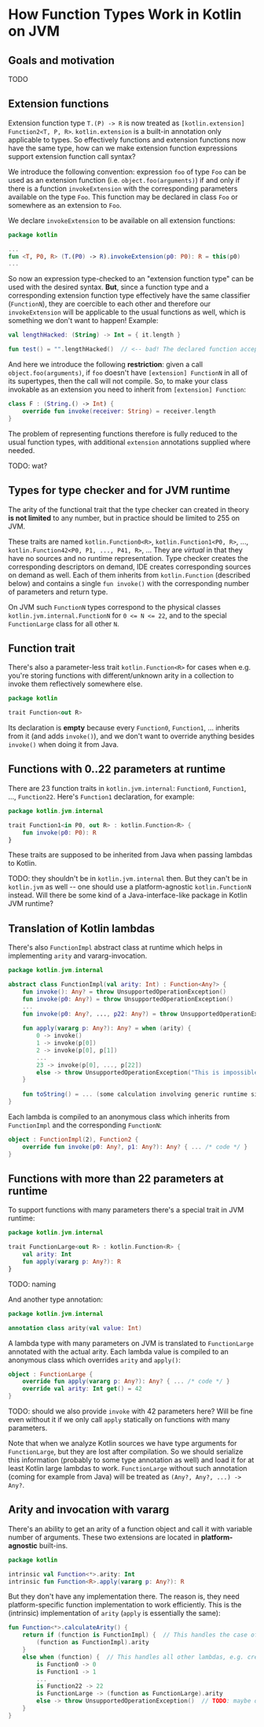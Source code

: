# How Function Types Work in Kotlin on JVM

## Goals and motivation

TODO

## Extension functions

Extension function type `T.(P) -> R` is now treated as `[kotlin.extension] Function2<T, P, R>`.
`kotlin.extension` is a built-in annotation only applicable to types.
So effectively functions and extension functions now have the same type,
how can we make extension function expressions support extension function call syntax?

We introduce the following convention: expression `foo` of type `Foo` can be used as an extension function
(i.e. `object.foo(arguments)`) if and only if there is a function `invokeExtension`
with the corresponding parameters available on the type `Foo`.
This function may be declared in class `Foo` or somewhere as an extension to `Foo`.

We declare `invokeExtension` to be available on all extension functions:

``` kotlin
package kotlin

...
fun <T, P0, R> (T.(P0) -> R).invokeExtension(p0: P0): R = this(p0)
...
```

So now an expression type-checked to an "extension function type" can be used with the desired syntax.
**But**, since a function type and a corresponding extension function type effectively have the same classifier (`FunctionN`),
they are coercible to each other and therefore our `invokeExtension` will be applicable to the usual
functions as well, which is something we don't want to happen! Example:

``` kotlin
val lengthHacked: (String) -> Int = { it.length }

fun test() = "".lengthHacked()  // <-- bad! The declared function accepts a single non-receiver argument
```

And here we introduce the following **restriction**: given a call `object.foo(arguments)`,
if `foo` doesn't have `[extension] FunctionN` in all of its supertypes, then the call will not compile.
So, to make your class invokable as an extension you need to inherit from `[extension] Function`:

``` kotlin
class F : (String.() -> Int) {
    override fun invoke(receiver: String) = receiver.length
}
```

The problem of representing functions therefore is fully reduced to the usual function types,
with additional `extension` annotations supplied where needed.

TODO: wat?

## Types for type checker and for JVM runtime

The arity of the functional trait that the type checker can created in theory **is not limited** to any number,
but in practice should be limited to 255 on JVM.

These traits are named `kotlin.Function0<R>`, `kotlin.Function1<P0, R>`, ..., `kotlin.Function42<P0, P1, ..., P41, R>`, ...
They are *virtual* in that they have no sources and no runtime representation. Type checker creates the corresponding descriptors on demand,
IDE creates corresponding sources on demand as well. Each of them inherits from `kotlin.Function` (described below) and contains a single
`fun invoke()` with the corresponding number of parameters and return type.

On JVM such `FunctionN` types correspond to the physical classes `kotlin.jvm.internal.FunctionN` for `0 <= N <= 22`,
and to the special `FunctionLarge` class for all other `N`.

## Function trait

There's also a parameter-less trait `kotlin.Function<R>` for cases when e.g. you're storing functions with different/unknown arity
in a collection to invoke them reflectively somewhere else.

``` kotlin
package kotlin

trait Function<out R>
```

Its declaration is **empty** because every `Function0`, `Function1`, ... inherits from it (and adds `invoke()`),
and we don't want to override anything besides `invoke()` when doing it from Java.

## Functions with 0..22 parameters at runtime

There are 23 function traits in `kotlin.jvm.internal`: `Function0`, `Function1`, ..., `Function22`.
Here's `Function1` declaration, for example:

``` kotlin
package kotlin.jvm.internal

trait Function1<in P0, out R> : kotlin.Function<R> {
    fun invoke(p0: P0): R
}
```

These traits are supposed to be inherited from Java when passing lambdas to Kotlin.

TODO: they shouldn't be in `kotlin.jvm.internal` then. But they can't be in `kotlin.jvm` as well -- one should use a platform-agnostic
`kotlin.FunctionN` instead. Will there be some kind of a Java-interface-like package in Kotlin JVM runtime?

## Translation of Kotlin lambdas

There's also `FunctionImpl` abstract class at runtime which helps in implementing `arity` and vararg-invocation.

``` kotlin
package kotlin.jvm.internal

abstract class FunctionImpl(val arity: Int) : Function<Any?> {
    fun invoke(): Any? = throw UnsupportedOperationException()
    fun invoke(p0: Any?) = throw UnsupportedOperationException()
    ...
    fun invoke(p0: Any?, ..., p22: Any?) = throw UnsupportedOperationException()
    
    fun apply(vararg p: Any?): Any? = when (arity) {
        0 -> invoke()
        1 -> invoke(p[0])
        2 -> invoke(p[0], p[1])
        ...
        23 -> invoke(p[0], ..., p[22])
        else -> throw UnsupportedOperationException("This is impossible in fact")
    }
    
    fun toString() = ... (some calculation involving generic runtime signatures)
}
```

Each lambda is compiled to an anonymous class which inherits from `FunctionImpl` and the corresponding `FunctionN`:

``` kotlin
object : FunctionImpl(2), Function2 {
    override fun invoke(p0: Any?, p1: Any?): Any? { ... /* code */ }
}
```

## Functions with more than 22 parameters at runtime

To support functions with many parameters there's a special trait in JVM runtime:

``` kotlin
package kotlin.jvm.internal

trait FunctionLarge<out R> : kotlin.Function<R> {
    val arity: Int
    fun apply(vararg p: Any?): R
}
```

TODO: naming

And another type annotation:

``` kotlin
package kotlin.jvm.internal

annotation class arity(val value: Int)
```

A lambda type with many parameters on JVM is translated to `FunctionLarge` annotated with the actual arity.
Each lambda value is compiled to an anonymous class which overrides `arity` and `apply()`:

``` kotlin
object : FunctionLarge {
    override fun apply(vararg p: Any?): Any? { ... /* code */ }
    override val arity: Int get() = 42
}
```

TODO: should we also provide `invoke` with 42 parameters here? Will be fine even without it if we only call `apply` statically on functions
with many parameters.

Note that when we analyze Kotlin sources we have type arguments for `FunctionLarge`, but they are lost after compilation.
So we should serialize this information (probably to some type annotation as well) and load it for at least Kotlin large lambdas to work.
`FunctionLarge` without such annotation (coming for example from Java) will be treated as `(Any?, Any?, ...) -> Any?`.

## Arity and invocation with vararg

There's an ability to get an arity of a function object and call it with variable number of arguments.
These two extensions are located in **platform-agnostic** built-ins.

``` kotlin
package kotlin

intrinsic val Function<*>.arity: Int
intrinsic fun Function<R>.apply(vararg p: Any?): R
```

But they don't have any implementation there. The reason is, they need platform-specific function implementation to work efficiently.
This is the (intrinsic) implementation of `arity` (`apply` is essentially the same):

``` kotlin
fun Function<*>.calculateArity() {
    return if (function is FunctionImpl) {  // This handles the case of small lambdas created from Kotlin
        (function as FunctionImpl).arity
    }
    else when (function) {  // This handles all other lambdas, e.g. created from Java
        is Function0 -> 0
        is Function1 -> 1
        ...
        is Function22 -> 22
        is FunctionLarge -> (function as FunctionLarge).arity
        else -> throw UnsupportedOperationException()  // TODO: maybe do something funny here, e.g. find 'invoke' reflectively
    }
}
```







